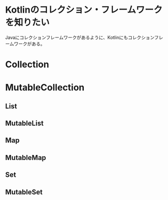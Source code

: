 

# Kotlinのコレクション・フレームワークを知りたい


Javaにコレクションフレームワークがあるように、Kotlinにもコレクションフレームワークがある。


# Collection
# MutableCollection
## List
## MutableList

## Map
## MutableMap

## Set
## MutableSet
